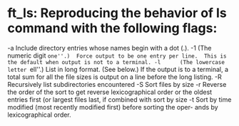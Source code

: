 # ft_ls: Reproducing the behavior of ls command with the following flags: 

-a      Include directory entries whose names begin with a dot (.).
-1      (The numeric digit ``one''.)  Force output to be one entry per line.  This is
        the default when output is not to a terminal.
-l      (The lowercase letter ``ell''.)  List in long format.  (See below.)  If the
        output is to a terminal, a total sum for all the file sizes is output on a
        line before the long listing.
-R      Recursively list subdirectories encountered
-S      Sort files by size
-r      Reverse the order of the sort to get reverse lexicographical order or the
        oldest entries first (or largest files last, if combined with sort by size
-t      Sort by time modified (most recently modified first) before sorting the oper-
        ands by lexicographical order.
